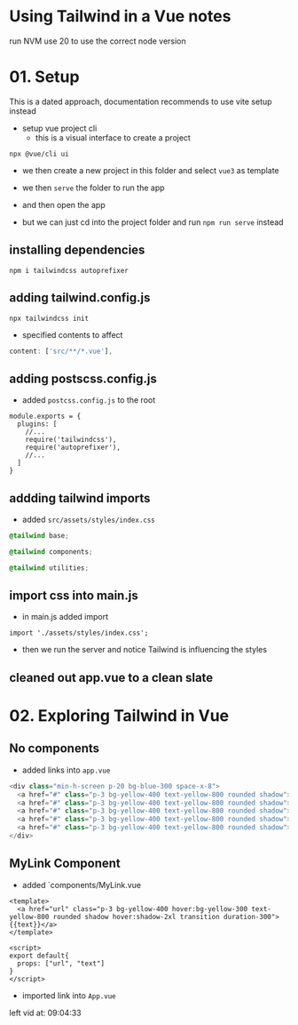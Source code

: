 # Using Tailwind in a Vue notes
run NVM use 20 to use the correct node version

# 01. Setup
This is a dated approach, documentation recommends to use vite setup instead
- setup vue project cli
  - this is a visual interface to create a project
``` shell 05_tailwind-in-vue
npx @vue/cli ui
```
- we then create a new project in this folder and select `vue3` as template
- we then `serve` the folder to run the app 
- and then open the app

- but we can just cd into the project folder and run `npm run serve` instead

## installing dependencies
``` shell
npm i tailwindcss autoprefixer
```

## adding tailwind.config.js
``` shell
npx tailwindcss init
```
- specified contents to affect
``` js tailwind.config.js
content: ['src/**/*.vue'],
```

## adding postscss.config.js
- added `postcss.config.js` to the root
``` JS postcss.config.js
module.exports = {
  plugins: [
    //...
    require('tailwindcss'), 
    require('autoprefixer'), 
    //...
  ]
}
```

## addding tailwind imports
- added `src/assets/styles/index.css`
``` CSS index.css
@tailwind base;

@tailwind components;

@tailwind utilities;
```

## import css into main.js
- in main.js added import
``` JS main.js
import './assets/styles/index.css';
```
- then we run the server and notice Tailwind is influencing the styles

## cleaned out app.vue to a clean slate

# 02. Exploring Tailwind in Vue

## No components
- added links into `app.vue`
```js  app.vue
<div class="min-h-screen p-20 bg-blue-300 space-x-8">
  <a href="#" class="p-3 bg-yellow-400 text-yellow-800 rounded shadow">Link</a>
  <a href="#" class="p-3 bg-yellow-400 text-yellow-800 rounded shadow">Link</a>
  <a href="#" class="p-3 bg-yellow-400 text-yellow-800 rounded shadow">Link</a>
  <a href="#" class="p-3 bg-yellow-400 text-yellow-800 rounded shadow">Link</a>
  <a href="#" class="p-3 bg-yellow-400 text-yellow-800 rounded shadow">Link</a>
</div>
```

## MyLink Component
- added `components/MyLink.vue
```vue MyLink.vue
<template>
  <a href="url" class="p-3 bg-yellow-400 hover:bg-yellow-300 text-yellow-800 rounded shadow hover:shadow-2xl transition duration-300">{{text}}</a>
</template>

<script>
export default{
  props: ["url", "text"]
}
</script>
``` 

- imported link into `App.vue`

left vid at: 09:04:33